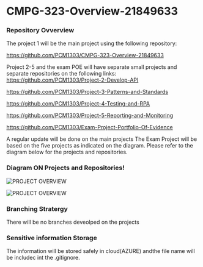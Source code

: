 # CMPG-323-Overview-21849633
### Repository Ovverview

The project 1 will be the main project using the following repository:   

https://github.com/PCM1303/CMPG-323-Overview-21849633

Project 2-5 and the exam POE will have separate small projects and separate repositories on the following links:
https://github.com/PCM1303/Project-2-Develop-API

https://github.com/PCM1303/Project-3-Patterns-and-Standards

https://github.com/PCM1303/Project-4-Testing-and-RPA

https://github.com/PCM1303/Project-5-Reporting-and-Monitoring

https://github.com/PCM1303/Exam-Project-Portfolio-Of-Evidence

A regular update will be done on the main projects
The Exam Project will be based on the five projects as indicated on the diagram.
Please refer to the diagram below for the projects and repositories.

### Diagram ON Projects and Repositories!

![PROJECT OVERVIEW](https://user-images.githubusercontent.com/89711680/184551147-4ded40d5-37da-45c3-90a0-79c04dfe6f6e.png)

![PROJECT OVERVIEW](https://user-images.githubusercontent.com/89711680/184971810-9c375ea0-c5ee-4cee-a563-852b82668014.png)

### Branching Stratergy
There will be no branches deveolped on the projects

### Sensitive information  Storage
The information will be stored safely in cloud(AZURE) andthe file name will be includec int the .gitignore.
